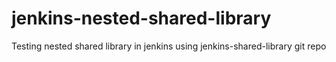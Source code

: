 # jenkins-nested-shared-library
Testing nested shared library in jenkins using jenkins-shared-library git repo
